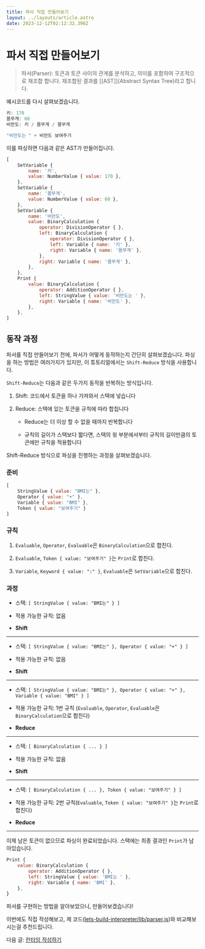 ```yaml
---
title: 파서 직접 만들어보기
layout: ../layouts/article.astro
date: 2023-12-12T02:12:32.396Z
---
```


# 파서 직접 만들어보기

> 파서(Parser): 토큰과 토큰 사이의 관계를 분석하고, 의미를 포함하여 구조적으로 재조합 합니다. 재조합된 결과를 [[AST]](Abstract Syntax Tree)라고 합니다.

예시코드를 다시 살펴보겠습니다.

```javascript
키: 170
몸무게: 60
비만도: 키 / 몸무게 / 몸무게

"비만도는 " + 비만도 보여주기
```

이를 파싱하면 다음과 같은 AST가 만들어집니다.

```javascript
[
	SetVariable {
		name: '키',
		value: NumberValue { value: 170 },
    },
    SetVariable {
        name: '몸무게',
        value: NumberValue { value: 60 },
    },
    SetVariable {
        name: '비만도',
        value: BinaryCalculation {
            operator: DivisionOperator { },
            left: BinaryCalculation {
                operator: DivisionOperator { },
                left: Variable { name: '키' },
                right: Variable { name: '몸무게' },
            },
            right: Variable { name: '몸무게' },
        },
    },
    Print {
        value: BinaryCalculation {
            operator: AdditionOperator { },
            left: StringValue { value: '비만도는 ' },
            right: Variable { name: '비만도' },
        },
    },
]
```

## 동작 과정

파서를 직접 만들어보기 전에, 파서가 어떻게 동작하는지 간단히 살펴보겠습니다. 파싱을 하는 방법은 여러가지가 있지만, 이 튜토리얼에서는 `Shift-Reduce` 방식을 사용합니다.

`Shift-Reduce`는 다음과 같은 두가지 동작을 반복하는 방식입니다.

1. Shift: 코드에서 토큰을 하나 가져와서 스택에 넣습니다

2. Reduce: 스택에 있는 토큰을 규칙에 따라 합칩니다

   - Reduce는 더 이상 할 수 없을 때까지 반복합니다

   - 규칙의 길이가 스택보다 짧다면, 스택의 윗 부분에서부터 규칙의 길이만큼의 토큰에만 규칙을 적용합니다

Shift-Reduce 방식으로 파싱을 진행하는 과정을 살펴보겠습니다.

### 준비

```javascript
[
    StringValue { value: "BMI는" },
    Operator { value: "+" },
    Variable { value: "BMI" },
    Token { value: "보여주기" }
]
```

### 규칙

1. `Evaluable`, `Operator`, `Evaluable`은 `BinaryCalculation`으로 합친다.

2. `Evaluable`, `Token { value: "보여주기" }`는 `Print`로 합친다.

3. `Variable`, `Keyword { value: ":" }`, `Evaluable`은 `SetVariable`으로 합친다.

### 과정

- 스택: `[ StringValue { value: "BMI는" } ]`

- 적용 가능한 규칙: 없음

- **Shift**

---

- 스택: `[ StringValue { value: "BMI는" }, Operator { value: "+" } ]`

- 적용 가능한 규칙: 없음

- **Shift**

---

- 스택: `[ StringValue { value: "BMI는" }, Operator { value: "+" }, Variable { value: "BMI" } ]`

- 적용 가능한 규칙: 1번 규칙 (`Evaluable`, `Operator`, `Evaluable`은 `BinaryCalculation`으로 합친다)

- **Reduce**

---

- 스택: `[ BinaryCalculation { ... } ]`

- 적용 가능한 규칙: 없음

- **Shift**

---

- 스택: `[ BinaryCalculation { ... }, Token { value: "보여주기" } ]`

- 적용 가능한 규칙: 2번 규칙(`Evaluable`, `Token { value: "보여주기" }`는 `Print`로 합친다)

- **Reduce**

---

이제 남은 토큰이 없으므로 파싱이 완료되었습니다. 스택에는 최종 결과인 `Print`가 남아있습니다.

```javascript
Print {
    value: BinaryCalculation {
        operator: AdditionOperator { },
        left: StringValue { value: 'BMI는 ' },
        right: Variable { name: 'BMI' },
    },
}
```

파서를 구현하는 방법을 알아보았으니, 만들어보겠습니다!

이번에도 직접 작성해보고, 제 코드([lets-build-interpreter/lib/parser.js](https://github.com/rycont/lets-build-interpreter/blob/main/lib/parser.js))와 비교해보시는걸 추천드립니다.

다음 글: [런타임 작성하기](yaksok-ts-runtime)
